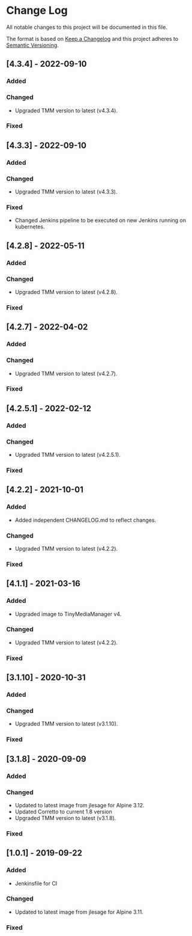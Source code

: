 # Change Log
All notable changes to this project will be documented in this file.

The format is based on [Keep a Changelog](http://keepachangelog.com/)
and this project adheres to [Semantic Versioning](http://semver.org/).

## [4.3.4] - 2022-09-10

### Added

### Changed
- Upgraded TMM version to latest (v4.3.4).

### Fixed

## [4.3.3] - 2022-09-10

### Added

### Changed
- Upgraded TMM version to latest (v4.3.3).

### Fixed
- Changed Jenkins pipeline to be executed on new Jenkins running on kubernetes.

## [4.2.8] - 2022-05-11

### Added

### Changed
- Upgraded TMM version to latest (v4.2.8).

### Fixed

## [4.2.7] - 2022-04-02

### Added

### Changed
- Upgraded TMM version to latest (v4.2.7).

### Fixed

## [4.2.5.1] - 2022-02-12

### Added

### Changed
- Upgraded TMM version to latest (v4.2.5.1).

### Fixed

## [4.2.2] - 2021-10-01

### Added
- Added independent CHANGELOG.md to reflect changes.

### Changed
- Upgraded TMM version to latest (v4.2.2).

### Fixed

## [4.1.1] - 2021-03-16

### Added
- Upgraded image to TinyMediaManager v4.

### Changed
- Upgraded TMM version to latest (v4.2.2).

### Fixed

## [3.1.10] - 2020-10-31

### Added

### Changed
- Upgraded TMM version to latest (v3.1.10).

### Fixed

## [3.1.8] - 2020-09-09

### Added

### Changed
- Updated to latest image from jlesage for Alpine 3.12.
- Updated Corretto to current 1.8 version
- Upgraded TMM version to latest (v3.1.8).

### Fixed

## [1.0.1] - 2019-09-22

### Added
- Jenkinsfile for CI

### Changed
- Updated to latest image from jlesage for Alpine 3.11.

### Fixed
